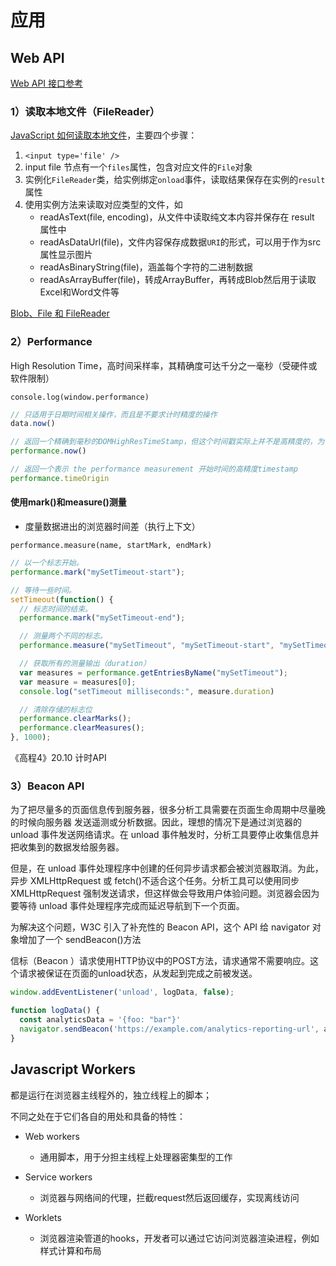 # 应用

## Web API

[Web API 接口参考](https://developer.mozilla.org/zh-CN/docs/Web/API)

### 1）读取本地文件（FileReader）

[JavaScript 如何读取本地文件](https://segmentfault.com/a/1190000021436482)，主要四个步骤：

1. `<input type='file' />`
2. input file 节点有一个`files`属性，包含对应文件的`File`对象
3. 实例化`FileReader`类，给实例绑定`onload`事件，读取结果保存在实例的`result`属性
4. 使用实例方法来读取对应类型的文件，如
   - readAsText(file, encoding)，从文件中读取纯文本内容并保存在 result 属性中
   - readAsDataUrl(file)，文件内容保存成数据`URI`的形式，可以用于作为src属性显示图片
   - readAsBinaryString(file)，涵盖每个字符的二进制数据
   - readAsArrayBuffer(file)，转成ArrayBuffer，再转成Blob然后用于读取Excel和Word文件等

[Blob、File 和 FileReader](https://lins403.github.io/vuepress-doc/notesList/javascript/advanced/binary.html#file-%E5%92%8C-filereader)



### 2）Performance

High Resolution Time，高时间采样率，其精确度可达千分之一毫秒（受硬件或软件限制）

```
console.log(window.performance)
```

```js
// 只适用于日期时间相关操作，而且是不要求计时精度的操作
data.now()

// 返回一个精确到毫秒的DOMHighResTimeStamp，但这个时间戳实际上并不是高精度的，为了降低安全威胁，浏览器做了不同程度上的四舍五入处理。
performance.now()

// 返回一个表示 the performance measurement 开始时间的高精度timestamp
performance.timeOrigin
```

#### 使用mark()和measure()测量

- 度量数据进出的浏览器时间差（执行上下文）

`performance.measure(name, startMark, endMark)`

```js
// 以一个标志开始。
performance.mark("mySetTimeout-start");

// 等待一些时间。
setTimeout(function() {
  // 标志时间的结束。
  performance.mark("mySetTimeout-end");

  // 测量两个不同的标志。
  performance.measure("mySetTimeout", "mySetTimeout-start", "mySetTimeout-end");

  // 获取所有的测量输出（duration）
  var measures = performance.getEntriesByName("mySetTimeout");
  var measure = measures[0];
  console.log("setTimeout milliseconds:", measure.duration)

  // 清除存储的标志位
  performance.clearMarks();
  performance.clearMeasures();
}, 1000);
```

《高程4》20.10 计时API



### 3）Beacon API

为了把尽量多的页面信息传到服务器，很多分析工具需要在页面生命周期中尽量晚的时候向服务器 发送遥测或分析数据。因此，理想的情况下是通过浏览器的 unload 事件发送网络请求。在 unload 事件触发时，分析工具要停止收集信息并把收集到的数据发给服务器。

但是，在 unload 事件处理程序中创建的任何异步请求都会被浏览器取消。为此，异步 XMLHttpRequest 或 fetch()不适合这个任务。分析工具可以使用同步 XMLHttpRequest 强制发送请求，但这样做会导致用户体验问题。浏览器会因为要等待 unload 事件处理程序完成而延迟导航到下一个页面。

为解决这个问题，W3C 引入了补充性的 Beacon API，这个 API 给 navigator 对象增加了一个 sendBeacon()方法

信标（Beacon ）请求使用HTTP协议中的POST方法，请求通常不需要响应。这个请求被保证在页面的unload状态，从发起到完成之前被发送。

```js
window.addEventListener('unload', logData, false);

function logData() {
  const analyticsData = '{foo: "bar"}'
  navigator.sendBeacon('https://example.com/analytics-reporting-url', analyticsData);
}
```



## Javascript Workers

都是运行在浏览器主线程外的，独立线程上的脚本；

不同之处在于它们各自的用处和具备的特性：

- Web workers
  - 通用脚本，用于分担主线程上处理器密集型的工作

- Service workers
  - 浏览器与网络间的代理，拦截request然后返回缓存，实现离线访问
- Worklets
  - 浏览器渲染管道的hooks，开发者可以通过它访问浏览器渲染进程，例如样式计算和布局

